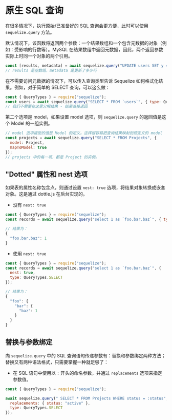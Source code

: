 # 原生 SQL 查询

在很多情况下，执行原始/已准备好的 SQL 查询会更方便，此时可以使用 `sequelize.query` 方法。

默认情况下，该函数将返回两个参数：一个结果数组和一个包含元数据的对象（例如：受影响的行数等）。MySQL 在结果数组中返回元数据，因此，两个返回参数实际上时同一个对象的两个引用。

```javascript
const [results, metadata] = await sequelize.query("UPDATE users SET y = 42 WHERE x = 12");
// results 是空数组，metadata 是更新了多少行
```

在不需要访问元数据的情况下，可以传入查询类型告诉 Sequelize 如何格式化结果。例如，对于简单的 SELECT 查询，可以这么做：

```javascript
const { QueryTypes } = require("sequelize");
const users = await sequelize.query("SELECT * FROM `users`", { type: QueryTypes.SELECT });
// 我们不需要在这里分解结果 - 结果直接返回
```

第二个选项是 model，如果设置 model 选项，则 `sequelize.query` 的返回值是这个 Model 的一组实例。

```javascript
// model 选项接受的值是 Model 的定义。这样很容易把查询结果映射到预定义的 model
const projects = await sequelize.query("SELECT * FROM Projects", {
  model: Project,
  mapToModel: true
});
// projects 中的每一项，都是 Project 的实例。
```



## "Dotted" 属性和 nest 选项

如果表的属性名称包含点，则通过设置 `nest: true` 选项，将结果对象转换成嵌套对象。这是通过 dottle.js 在后台实现的。

- 没有 `nest: true`

```javascript
const { QueryTypes } = require("sequelize");
const records = await sequelize.query("select 1 as `foo.bar.baz`", { type: QueryTypes.SELECT });

// 结果为：
{
  "foo.bar.baz": 1
}
```

- 使用 `nest: true`

```javascript
const { QueryTypes } = require("sequelize");
const records = await sequelize.query("select 1 as `foo.bar.baz`", {
  nest: true,
  type: QueryTypes.SELECT
});

// 结果为：
{
  "foo": {
    "bar": {
      "baz": 1
    }
  }
}
```



## 替换与参数绑定

向 `sequelize.query` 中的 SQL 查询语句传递参数有：替换和参数绑定两种方法；替换又有两种语法格式，只需要掌握一种就足够了：

- 在 SQL 语句中使用以 `:` 开头的命名参数，并通过  `replacements` 选项来指定参数值。

```javascript
const { QueryTypes } = require("sequelize");

await sequelize.query(" SELECT * FROM Projects WHERE status = :status", {
  replacements: { status: "active" },
  type: QueryTypes.SELECT
});
```


